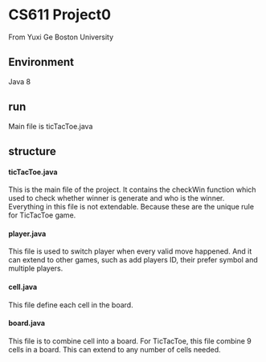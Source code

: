 # CS611 Project0
From Yuxi Ge Boston University

## Environment
Java 8

## run
Main file is ticTacToe.java

## structure
#### ticTacToe.java 
This is the main file of the project. It contains the checkWin function which used to check whether winner is generate and who is the winner. Everything in this file is not extendable. Because these are the unique rule for TicTacToe game. 
#### player.java
This file is used to switch player when every valid move happened. And it can extend to other games, such as add players ID, their prefer symbol and multiple players.
#### cell.java
This file define each cell in the board. 
#### board.java
This file is to combine cell into a board. For TicTacToe, this file combine 9 cells in a board. This can extend to any number of cells needed.
